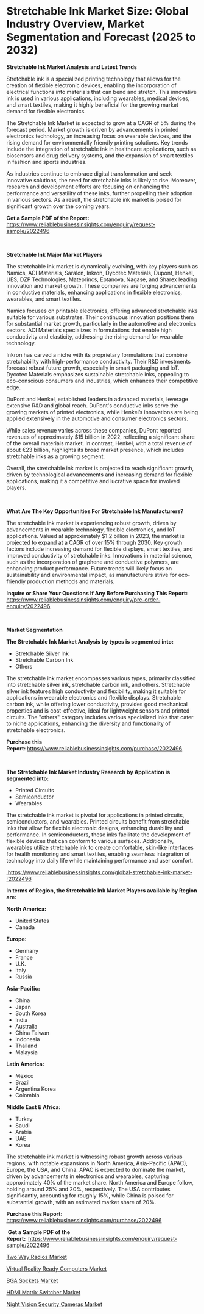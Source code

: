 <p><h1>Stretchable Ink Market Size: Global Industry Overview, Market Segmentation and Forecast (2025 to 2032)</h1></p><p><strong>Stretchable Ink Market Analysis and Latest Trends</strong></p>
<p><p>Stretchable ink is a specialized printing technology that allows for the creation of flexible electronic devices, enabling the incorporation of electrical functions into materials that can bend and stretch. This innovative ink is used in various applications, including wearables, medical devices, and smart textiles, making it highly beneficial for the growing market demand for flexible electronics.</p><p>The Stretchable Ink Market is expected to grow at a CAGR of 5% during the forecast period. Market growth is driven by advancements in printed electronics technology, an increasing focus on wearable devices, and the rising demand for environmentally friendly printing solutions. Key trends include the integration of stretchable ink in healthcare applications, such as biosensors and drug delivery systems, and the expansion of smart textiles in fashion and sports industries. </p><p>As industries continue to embrace digital transformation and seek innovative solutions, the need for stretchable inks is likely to rise. Moreover, research and development efforts are focusing on enhancing the performance and versatility of these inks, further propelling their adoption in various sectors. As a result, the stretchable ink market is poised for significant growth over the coming years.</p></p>
<p><strong>Get a Sample PDF of the Report:&nbsp;</strong> <a href="https://www.reliablebusinessinsights.com/enquiry/request-sample/2022496?utm_campaign=75&utm_medium=2&utm_source=Github&utm_content=ia&utm_term=11022025&utm_id=stretchable-ink">https://www.reliablebusinessinsights.com/enquiry/request-sample/2022496</a></p>
<p>&nbsp;</p>
<p><strong>Stretchable Ink Major Market Players</strong></p>
<p><p>The stretchable ink market is dynamically evolving, with key players such as Namics, ACI Materials, Saralon, Inkron, Dycotec Materials, Dupont, Henkel, UES, DZP Technologies, Mateprincs, Eptanova, Nagase, and Sharex leading innovation and market growth. These companies are forging advancements in conductive materials, enhancing applications in flexible electronics, wearables, and smart textiles.</p><p>Namics focuses on printable electronics, offering advanced stretchable inks suitable for various substrates. Their continuous innovation positions them for substantial market growth, particularly in the automotive and electronics sectors. ACI Materials specializes in formulations that enable high conductivity and elasticity, addressing the rising demand for wearable technology.</p><p>Inkron has carved a niche with its proprietary formulations that combine stretchability with high-performance conductivity. Their R&D investments forecast robust future growth, especially in smart packaging and IoT. Dycotec Materials emphasizes sustainable stretchable inks, appealing to eco-conscious consumers and industries, which enhances their competitive edge.</p><p>DuPont and Henkel, established leaders in advanced materials, leverage extensive R&D and global reach. DuPont's conductive inks serve the growing markets of printed electronics, while Henkel’s innovations are being applied extensively in the automotive and consumer electronics sectors.</p><p>While sales revenue varies across these companies, DuPont reported revenues of approximately $15 billion in 2022, reflecting a significant share of the overall materials market. In contrast, Henkel, with a total revenue of about €23 billion, highlights its broad market presence, which includes stretchable inks as a growing segment.</p><p>Overall, the stretchable ink market is projected to reach significant growth, driven by technological advancements and increasing demand for flexible applications, making it a competitive and lucrative space for involved players.</p></p>
<p>&nbsp;</p>
<p><strong>What Are The Key Opportunities For Stretchable Ink Manufacturers?</strong></p>
<p><p>The stretchable ink market is experiencing robust growth, driven by advancements in wearable technology, flexible electronics, and IoT applications. Valued at approximately $1.2 billion in 2023, the market is projected to expand at a CAGR of over 15% through 2030. Key growth factors include increasing demand for flexible displays, smart textiles, and improved conductivity of stretchable inks. Innovations in material science, such as the incorporation of graphene and conductive polymers, are enhancing product performance. Future trends will likely focus on sustainability and environmental impact, as manufacturers strive for eco-friendly production methods and materials.</p></p>
<p><strong>Inquire or Share Your Questions If Any Before Purchasing This Report:</strong> <a href="https://www.reliablebusinessinsights.com/enquiry/pre-order-enquiry/2022496?utm_campaign=75&utm_medium=2&utm_source=Github&utm_content=ia&utm_term=11022025&utm_id=stretchable-ink">https://www.reliablebusinessinsights.com/enquiry/pre-order-enquiry/2022496</a></p>
<p>&nbsp;</p>
<p><strong>Market Segmentation</strong></p>
<p><strong>The Stretchable Ink Market Analysis by types is segmented into:</strong></p>
<p><ul><li>Stretchable Silver Ink</li><li>Stretchable Carbon Ink</li><li>Others</li></ul></p>
<p><p>The stretchable ink market encompasses various types, primarily classified into stretchable silver ink, stretchable carbon ink, and others. Stretchable silver ink features high conductivity and flexibility, making it suitable for applications in wearable electronics and flexible displays. Stretchable carbon ink, while offering lower conductivity, provides good mechanical properties and is cost-effective, ideal for lightweight sensors and printed circuits. The "others" category includes various specialized inks that cater to niche applications, enhancing the diversity and functionality of stretchable electronics.</p></p>
<p><strong>Purchase this Report:&nbsp;</strong><a href="https://www.reliablebusinessinsights.com/purchase/2022496?utm_campaign=75&utm_medium=2&utm_source=Github&utm_content=ia&utm_term=11022025&utm_id=stretchable-ink">https://www.reliablebusinessinsights.com/purchase/2022496</a></p>
<p>&nbsp;</p>
<p><strong>The Stretchable Ink Market Industry Research by Application is segmented into:</strong></p>
<p><ul><li>Printed Circuits</li><li>Semiconductor</li><li>Wearables</li></ul></p>
<p><p>The stretchable ink market is pivotal for applications in printed circuits, semiconductors, and wearables. Printed circuits benefit from stretchable inks that allow for flexible electronic designs, enhancing durability and performance. In semiconductors, these inks facilitate the development of flexible devices that can conform to various surfaces. Additionally, wearables utilize stretchable ink to create comfortable, skin-like interfaces for health monitoring and smart textiles, enabling seamless integration of technology into daily life while maintaining performance and user comfort.</p></p>
<p><a href="https://www.reliablebusinessinsights.com/global-stretchable-ink-market-r2022496?utm_campaign=75&utm_medium=2&utm_source=Github&utm_content=ia&utm_term=11022025&utm_id=stretchable-ink">&nbsp;https://www.reliablebusinessinsights.com/global-stretchable-ink-market-r2022496</a></p>
<p><strong>In terms of Region, the Stretchable Ink Market Players available by Region are:</strong></p>
<p>
    <p> <strong> North America: </strong>
        <ul>
            <li>United States</li>
            <li>Canada</li>
        </ul>
        </p> 
    <p> <strong> Europe: </strong>
        <ul>
            <li>Germany</li>
            <li>France</li>
            <li>U.K.</li>
            <li>Italy</li>
            <li>Russia</li>
        </ul>
        </p> 
    <p> <strong> Asia-Pacific: </strong>
        <ul>
            <li>China</li>
            <li>Japan</li>
            <li>South Korea</li>
            <li>India</li>
            <li>Australia</li>
            <li>China Taiwan</li>
            <li>Indonesia</li>
            <li>Thailand</li>
            <li>Malaysia</li>
        </ul>
        </p> 
    <p> <strong> Latin America: </strong>
        <ul>
            <li>Mexico</li>
            <li>Brazil</li>
            <li>Argentina Korea</li>
            <li>Colombia</li>
        </ul>
        </p> 
    <p> <strong> Middle East & Africa: </strong>
        <ul>
            <li>Turkey</li>
            <li>Saudi</li>
            <li>Arabia</li>
            <li>UAE</li>
            <li>Korea</li>
        </ul>
    </p>
    </p>
<p><p>The stretchable ink market is witnessing robust growth across various regions, with notable expansions in North America, Asia-Pacific (APAC), Europe, the USA, and China. APAC is expected to dominate the market, driven by advancements in electronics and wearables, capturing approximately 40% of the market share. North America and Europe follow, holding around 25% and 20%, respectively. The USA contributes significantly, accounting for roughly 15%, while China is poised for substantial growth, with an estimated market share of 20%.</p></p>
<p><strong>Purchase this Report: </strong><a href="https://www.reliablebusinessinsights.com/purchase/2022496?utm_campaign=75&utm_medium=2&utm_source=Github&utm_content=ia&utm_term=11022025&utm_id=stretchable-ink">https://www.reliablebusinessinsights.com/purchase/2022496</a></p>
<p>&nbsp;<strong>Get a Sample PDF of the Report:&nbsp;&nbsp;</strong><a href="https://www.reliablebusinessinsights.com/enquiry/request-sample/2022496?utm_campaign=75&utm_medium=2&utm_source=Github&utm_content=ia&utm_term=11022025&utm_id=stretchable-ink">https://www.reliablebusinessinsights.com/enquiry/request-sample/2022496</a></p>
<p><strong></strong></p>
<p><p><a href="https://github.com/toqiourir/Market-Research-Report-List-1/blob/main/two-way-radios-market.md?utm_campaign=75&utm_medium=2&utm_source=Github&utm_content=ia&utm_term=11022025&utm_id=stretchable-ink">Two Way Radios Market</a></p><p><a href="https://github.com/zilelimarawa/Market-Research-Report-List-1/blob/main/virtual-reality-ready-computers-market.md?utm_campaign=75&utm_medium=2&utm_source=Github&utm_content=ia&utm_term=11022025&utm_id=stretchable-ink">Virtual Reality Ready Computers Market</a></p><p><a href="https://github.com/plawragarile/Market-Research-Report-List-1/blob/main/bga-sockets-market.md?utm_campaign=75&utm_medium=2&utm_source=Github&utm_content=ia&utm_term=11022025&utm_id=stretchable-ink">BGA Sockets Market</a></p><p><a href="https://github.com/oussefisijr/Market-Research-Report-List-1/blob/main/hdmi-matrix-switcher-market.md?utm_campaign=75&utm_medium=2&utm_source=Github&utm_content=ia&utm_term=11022025&utm_id=stretchable-ink">HDMI Matrix Switcher Market</a></p><p><a href="https://github.com/manatatonkes/Market-Research-Report-List-1/blob/main/night-vision-security-cameras-market.md?utm_campaign=75&utm_medium=2&utm_source=Github&utm_content=ia&utm_term=11022025&utm_id=stretchable-ink">Night Vision Security Cameras Market</a></p></p>